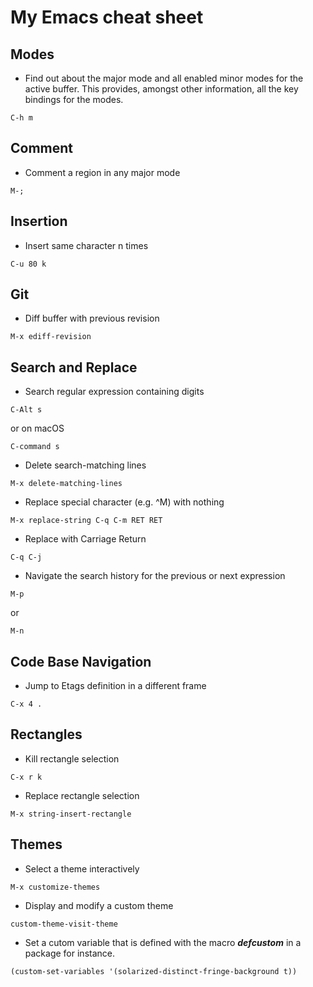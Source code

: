 # My Emacs cheat sheet

## Modes

- Find out about the major mode and all enabled minor modes for the active
  buffer. This provides, amongst other information, all the key bindings for the
  modes.

```
C-h m
```

## Comment

- Comment a region in any major mode

```
M-;
```

## Insertion

- Insert same character n times

```
C-u 80 k
```

## Git

- Diff buffer with previous revision

```
M-x ediff-revision
```

## Search and Replace

- Search regular expression containing digits

```
C-Alt s
```

or on macOS

```
C-command s
```

- Delete search-matching lines
```
M-x delete-matching-lines
```

- Replace special character (e.g. ^M) with nothing

```
M-x replace-string C-q C-m RET RET
```

- Replace with Carriage Return

```
C-q C-j
```

- Navigate the search history for the previous or next expression

```
M-p
```

or

```
M-n
```

## Code Base Navigation

- Jump to Etags definition in a different frame

```
C-x 4 .
```

## Rectangles

- Kill rectangle selection 

```
C-x r k
```

- Replace rectangle selection

```
M-x string-insert-rectangle
```

## Themes

- Select a theme interactively

```
M-x customize-themes
```

- Display and modify a custom theme

```
custom-theme-visit-theme
```

- Set a cutom variable that is defined with the macro ***defcustom*** in a
  package for instance.

```
(custom-set-variables '(solarized-distinct-fringe-background t))
```
